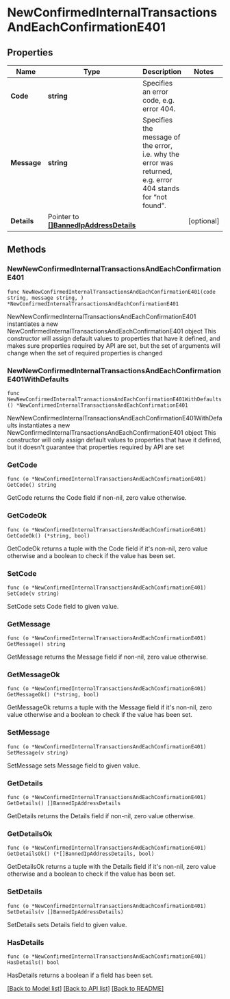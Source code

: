 # NewConfirmedInternalTransactionsAndEachConfirmationE401

## Properties

Name | Type | Description | Notes
------------ | ------------- | ------------- | -------------
**Code** | **string** | Specifies an error code, e.g. error 404. | 
**Message** | **string** | Specifies the message of the error, i.e. why the error was returned, e.g. error 404 stands for “not found”. | 
**Details** | Pointer to [**[]BannedIpAddressDetails**](BannedIpAddressDetails.md) |  | [optional] 

## Methods

### NewNewConfirmedInternalTransactionsAndEachConfirmationE401

`func NewNewConfirmedInternalTransactionsAndEachConfirmationE401(code string, message string, ) *NewConfirmedInternalTransactionsAndEachConfirmationE401`

NewNewConfirmedInternalTransactionsAndEachConfirmationE401 instantiates a new NewConfirmedInternalTransactionsAndEachConfirmationE401 object
This constructor will assign default values to properties that have it defined,
and makes sure properties required by API are set, but the set of arguments
will change when the set of required properties is changed

### NewNewConfirmedInternalTransactionsAndEachConfirmationE401WithDefaults

`func NewNewConfirmedInternalTransactionsAndEachConfirmationE401WithDefaults() *NewConfirmedInternalTransactionsAndEachConfirmationE401`

NewNewConfirmedInternalTransactionsAndEachConfirmationE401WithDefaults instantiates a new NewConfirmedInternalTransactionsAndEachConfirmationE401 object
This constructor will only assign default values to properties that have it defined,
but it doesn't guarantee that properties required by API are set

### GetCode

`func (o *NewConfirmedInternalTransactionsAndEachConfirmationE401) GetCode() string`

GetCode returns the Code field if non-nil, zero value otherwise.

### GetCodeOk

`func (o *NewConfirmedInternalTransactionsAndEachConfirmationE401) GetCodeOk() (*string, bool)`

GetCodeOk returns a tuple with the Code field if it's non-nil, zero value otherwise
and a boolean to check if the value has been set.

### SetCode

`func (o *NewConfirmedInternalTransactionsAndEachConfirmationE401) SetCode(v string)`

SetCode sets Code field to given value.


### GetMessage

`func (o *NewConfirmedInternalTransactionsAndEachConfirmationE401) GetMessage() string`

GetMessage returns the Message field if non-nil, zero value otherwise.

### GetMessageOk

`func (o *NewConfirmedInternalTransactionsAndEachConfirmationE401) GetMessageOk() (*string, bool)`

GetMessageOk returns a tuple with the Message field if it's non-nil, zero value otherwise
and a boolean to check if the value has been set.

### SetMessage

`func (o *NewConfirmedInternalTransactionsAndEachConfirmationE401) SetMessage(v string)`

SetMessage sets Message field to given value.


### GetDetails

`func (o *NewConfirmedInternalTransactionsAndEachConfirmationE401) GetDetails() []BannedIpAddressDetails`

GetDetails returns the Details field if non-nil, zero value otherwise.

### GetDetailsOk

`func (o *NewConfirmedInternalTransactionsAndEachConfirmationE401) GetDetailsOk() (*[]BannedIpAddressDetails, bool)`

GetDetailsOk returns a tuple with the Details field if it's non-nil, zero value otherwise
and a boolean to check if the value has been set.

### SetDetails

`func (o *NewConfirmedInternalTransactionsAndEachConfirmationE401) SetDetails(v []BannedIpAddressDetails)`

SetDetails sets Details field to given value.

### HasDetails

`func (o *NewConfirmedInternalTransactionsAndEachConfirmationE401) HasDetails() bool`

HasDetails returns a boolean if a field has been set.


[[Back to Model list]](../README.md#documentation-for-models) [[Back to API list]](../README.md#documentation-for-api-endpoints) [[Back to README]](../README.md)


